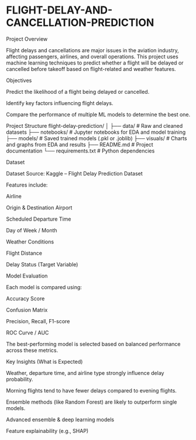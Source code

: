 # FLIGHT-DELAY-AND-CANCELLATION-PREDICTION

 Project Overview

Flight delays and cancellations are major issues in the aviation industry, affecting passengers, airlines, and overall operations.
This project uses machine learning techniques to predict whether a flight will be delayed or cancelled before takeoff based on flight-related and weather features.

 Objectives

Predict the likelihood of a flight being delayed or cancelled.

Identify key factors influencing flight delays.

Compare the performance of multiple ML models to determine the best one.

 Project Structure
flight-delay-prediction/
│
├── data/                  # Raw and cleaned datasets
├── notebooks/             # Jupyter notebooks for EDA and model training
├── models/                # Saved trained models (.pkl or .joblib)
├── visuals/               # Charts and graphs from EDA and results
├── README.md              # Project documentation
└── requirements.txt       # Python dependencies

 Dataset

Dataset Source: Kaggle – Flight Delay Prediction Dataset

Features include:

Airline

Origin & Destination Airport

Scheduled Departure Time

Day of Week / Month

Weather Conditions

Flight Distance

Delay Status (Target Variable)

 
  Model Evaluation

Each model is compared using:

Accuracy Score

Confusion Matrix

Precision, Recall, F1-score

ROC Curve / AUC

The best-performing model is selected based on balanced performance across these metrics.

 Key Insights (What is Expected)

Weather, departure time, and airline type strongly influence delay probability.

Morning flights tend to have fewer delays compared to evening flights.

Ensemble methods (like Random Forest) are likely to outperform single models.


Advanced ensemble & deep learning models

Feature explainability (e.g., SHAP)
